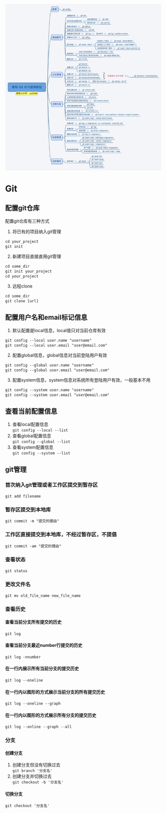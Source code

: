 ![title](https://raw.githubusercontent.com/liujinxi931204/image/master/gitnote/2020/12/11/1607667705864-1607667705869.png)  
# Git  
## 配置git仓库
配置git仓库有三种方式    
1. 将已有的项目纳入git管理  
```shell
cd your_project  
git init  
```  
2. 新建项目直接直用git管理  
```shell
cd some_dir
git init your_project
cd your_project
```  
3. 远程clone  
```shell
cd some_dir  
git clone [url]  
```
## 配置用户名和email标记信息  
1. 默认配置是local信息，local值只对当前仓库有效  
```shell
git config --local user.name "username"
git config --local user.email "user@email.com"
```
2. 配置global信息，global信息对当前登陆用户有效  
```shell
git config --global user.name "username"  
git config --global user.email "user@email.com"  
```  
3. 配置system信息，system信息对系统所有登陆用户有效，一般基本不用    
```shell
git config --system user.name "username"  
git config --system user.email "user@email.com"  
```  
## 查看当前配置信息  
1. 查看local配置信息  
`git config --local --list`  
2. 查看global配置信息  
`git config --global --list`  
3. 查看system配置信息  
`git config --system --list`  
## git管理  
### 首次纳入git管理或者工作区提交到暂存区  
`git add filename`  
### 暂存区提交到本地库  
`git commit -m "提交的理由"`
### 工作区直接提交到本地库，不经过暂存区，不提倡  
`git commit -am "提交的理由"`  
### 查看状态  
`git status`  
### 更改文件名  
`git mv old_file_name new_file_name` 
### 查看历史  
#### 查看当前分支所有提交的历史  
`git log`  
#### 查看当前分支最近number行提交的历史  
`git log -nnumber`   
#### 在一行内展示所有当前分支的提交历史  
`git log --oneline`  
#### 在一行内以图形的方式展示当前分支的所有提交历史  
`git log --oneline --graph`  
#### 在一行内以图形的方式展示所有分支的提交历史  
`git log --online --graph --all`  
### 分支  
#### 创建分支  
1. 创建分支但没有切换过去  
`git branch '分支名'`  
2. 创建分支并切换过去  
`git checkout -b '分支名'`  
#### 切换分支  
`git checkout '分支名'`  











